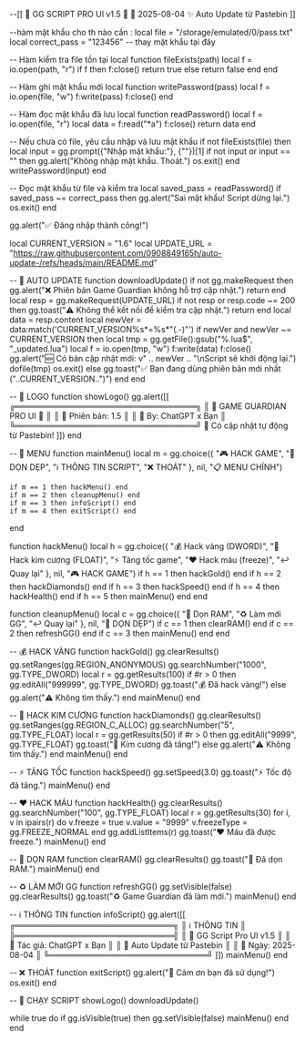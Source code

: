 --[[
  🔰 GG SCRIPT PRO UI v1.5 🔰
  📅 2025-08-04
  ✨ Auto Update từ Pastebin
]]

--hàm mật khẩu cho th nào cần : local file = "/storage/emulated/0/pass.txt"
local correct_pass = "123456" -- thay mật khẩu tại đây

-- Hàm kiểm tra file tồn tại
local function fileExists(path)
  local f = io.open(path, "r")
  if f then f:close() return true else return false end
end

-- Hàm ghi mật khẩu mới
local function writePassword(pass)
  local f = io.open(file, "w")
  f:write(pass)
  f:close()
end

-- Hàm đọc mật khẩu đã lưu
local function readPassword()
  local f = io.open(file, "r")
  local data = f:read("*a")
  f:close()
  return data
end

-- Nếu chưa có file, yêu cầu nhập và lưu mật khẩu
if not fileExists(file) then
  local input = gg.prompt({"Nhập mật khẩu:"}, {""})[1]
  if not input or input == "" then
    gg.alert("Không nhập mật khẩu. Thoát.")
    os.exit()
  end
  writePassword(input)
end

-- Đọc mật khẩu từ file và kiểm tra
local saved_pass = readPassword()
if saved_pass ~= correct_pass then
  gg.alert("Sai mật khẩu! Script dừng lại.")
  os.exit()
end

gg.alert("✅ Đăng nhập thành công!")

local CURRENT_VERSION = "1.6"
local UPDATE_URL = "https://raw.githubusercontent.com/0908849165h/auto-update-/refs/heads/main/README.md"

-- 🔁 AUTO UPDATE
function downloadUpdate()
    if not gg.makeRequest then
        gg.alert("❌ Phiên bản Game Guardian không hỗ trợ cập nhật.")
        return
    end
    local resp = gg.makeRequest(UPDATE_URL)
    if not resp or resp.code ~= 200 then
        gg.toast("⚠️ Không thể kết nối để kiểm tra cập nhật.")
        return
    end
    local data = resp.content
    local newVer = data:match('CURRENT_VERSION%s*=%s*"(.-)"')
    if newVer and newVer ~= CURRENT_VERSION then
        local tmp = gg.getFile():gsub("%.lua$", "_updated.lua")
        local f = io.open(tmp, "w")
        f:write(data)
        f:close()
        gg.alert("🆕 Có bản cập nhật mới: v" .. newVer .. "\nScript sẽ khởi động lại.")
        dofile(tmp)
        os.exit()
    else
        gg.toast("✅ Bạn đang dùng phiên bản mới nhất ("..CURRENT_VERSION..")")
    end
end

-- 🎨 LOGO
function showLogo()
    gg.alert([[
╔════════════════════════════════╗
║   🔰 GAME GUARDIAN PRO UI 🔰   ║
║   📆 Phiên bản: 1.5            ║
║   👤 By: ChatGPT x Bạn         ║
╚════════════════════════════════╝
📢 Có cập nhật tự động từ Pastebin!
    ]])
end

-- 📜 MENU
function mainMenu()
    local m = gg.choice({
        "🎮 HACK GAME",
        "🧹 DỌN DẸP",
        "ℹ️ THÔNG TIN SCRIPT",
        "❌ THOÁT"
    }, nil, "📋 MENU CHÍNH")

    if m == 1 then hackMenu() end
    if m == 2 then cleanupMenu() end
    if m == 3 then infoScript() end
    if m == 4 then exitScript() end
end

function hackMenu()
    local h = gg.choice({
        "💰 Hack vàng (DWORD)",
        "💎 Hack kim cương (FLOAT)",
        "⚡ Tăng tốc game",
        "❤️ Hack máu (freeze)",
        "↩️ Quay lại"
    }, nil, "🎮 HACK GAME")
    if h == 1 then hackGold() end
    if h == 2 then hackDiamonds() end
    if h == 3 then hackSpeed() end
    if h == 4 then hackHealth() end
    if h == 5 then mainMenu() end
end

function cleanupMenu()
    local c = gg.choice({
        "🧹 Dọn RAM",
        "♻️ Làm mới GG",
        "↩️ Quay lại"
    }, nil, "🧹 DỌN DẸP")
    if c == 1 then clearRAM() end
    if c == 2 then refreshGG() end
    if c == 3 then mainMenu() end
end

-- 💰 HACK VÀNG
function hackGold()
    gg.clearResults()
    gg.setRanges(gg.REGION_ANONYMOUS)
    gg.searchNumber("1000", gg.TYPE_DWORD)
    local r = gg.getResults(100)
    if #r > 0 then
        gg.editAll("999999", gg.TYPE_DWORD)
        gg.toast("💰 Đã hack vàng!")
    else
        gg.alert("⚠️ Không tìm thấy.")
    end
    mainMenu()
end

-- 💎 HACK KIM CƯƠNG
function hackDiamonds()
    gg.clearResults()
    gg.setRanges(gg.REGION_C_ALLOC)
    gg.searchNumber("5", gg.TYPE_FLOAT)
    local r = gg.getResults(50)
    if #r > 0 then
        gg.editAll("9999", gg.TYPE_FLOAT)
        gg.toast("💎 Kim cương đã tăng!")
    else
        gg.alert("⚠️ Không tìm thấy.")
    end
    mainMenu()
end

-- ⚡ TĂNG TỐC
function hackSpeed()
    gg.setSpeed(3.0)
    gg.toast("⚡ Tốc độ đã tăng.")
    mainMenu()
end

-- ❤️ HACK MÁU
function hackHealth()
    gg.clearResults()
    gg.searchNumber("100", gg.TYPE_FLOAT)
    local r = gg.getResults(30)
    for i, v in ipairs(r) do
        v.freeze = true
        v.value = "9999"
        v.freezeType = gg.FREEZE_NORMAL
    end
    gg.addListItems(r)
    gg.toast("❤️ Máu đã được freeze.")
    mainMenu()
end

-- 🧹 DỌN RAM
function clearRAM()
    gg.clearResults()
    gg.toast("🧹 Đã dọn RAM.")
    mainMenu()
end

-- ♻️ LÀM MỚI GG
function refreshGG()
    gg.setVisible(false)
    gg.clearResults()
    gg.toast("♻️ Game Guardian đã làm mới.")
    mainMenu()
end

-- ℹ️ THÔNG TIN
function infoScript()
    gg.alert([[
╔════════════════════════════╗
║        ℹ️ THÔNG TIN        ║
╠════════════════════════════╣
║ 🔰 GG Script Pro UI v1.5   ║
║ 👤 Tác giả: ChatGPT x Bạn  ║
║ 🔄 Auto Update từ Pastebin ║
║ 📅 Ngày: 2025-08-04        ║
╚════════════════════════════╝
    ]])
    mainMenu()
end

-- ❌ THOÁT
function exitScript()
    gg.alert("👋 Cảm ơn bạn đã sử dụng!")
    os.exit()
end

-- 🚀 CHẠY SCRIPT
showLogo()
downloadUpdate()

while true do
    if gg.isVisible(true) then
        gg.setVisible(false)
        mainMenu()
    end
end
